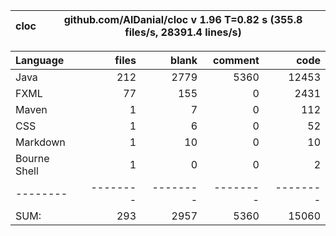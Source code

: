 | cloc | github.com/AlDanial/cloc v 1.96  T=0.82 s (355.8 files/s, 28391.4 lines/s) |
|------|----------------------------------------------------------------------------|

| Language     |    files |    blank |  comment |     code |
|:-------------|---------:|---------:|---------:|---------:|
| Java         |      212 |     2779 |     5360 |    12453 |
| FXML         |       77 |      155 |        0 |     2431 |
| Maven        |        1 |        7 |        0 |      112 |
| CSS          |        1 |        6 |        0 |       52 |
| Markdown     |        1 |       10 |        0 |       10 |
| Bourne Shell |        1 |        0 |        0 |        2 |
| --------     | -------- | -------- | -------- | -------- |
| SUM:         |      293 |     2957 |     5360 |    15060 |

